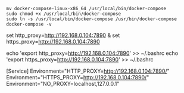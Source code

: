     mv docker-compose-linux-x86_64 /usr/local/bin/docker-compose  
    sudo chmod +x /usr/local/bin/docker-compose  
    sudo ln -s /usr/local/bin/docker-compose /usr/bin/docker-compose  
    docker-compose -v


set http_proxy=http://192.168.0.104:7890 & set https_proxy=http://192.168.0.104:7890


echo 'export http_proxy=http://192.168.0.104:7890' >> ~/.bashrc
echo 'export https_proxy=http://192.168.0.104:7890' >> ~/.bashrc


[Service]
Environment="HTTP_PROXY=http://192.168.0.104:7890/"
Environment="HTTPS_PROXY=http://192.168.0.104:7890/"
Environment="NO_PROXY=localhost,127.0.0.1"